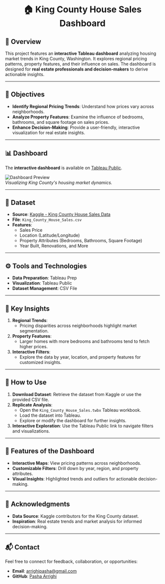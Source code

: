 <div align="center">

  # 🏠 King County House Sales Dashboard
</div>

## 📖 Overview
This project features an **interactive Tableau dashboard** analyzing housing market trends in King County, Washington. It explores regional pricing patterns, property features, and their influence on sales. The dashboard is designed for **real estate professionals and decision-makers** to derive actionable insights.

---

## 🎯 Objectives
- **Identify Regional Pricing Trends**: Understand how prices vary across neighborhoods.
- **Analyze Property Features**: Examine the influence of bedrooms, bathrooms, and square footage on sales prices.
- **Enhance Decision-Making**: Provide a user-friendly, interactive visualization for real estate insights.

---

## 📊 Dashboard
The **interactive dashboard** is available on [Tableau Public](https://public.tableau.com/app/profile/pasha.arrighi/viz/KingCountyHouseSalesDashboard_17319232505720/KingCountyHouseSales).

![Dashboard Preview](dashboard_preview_image.png)  
*Visualizing King County's housing market dynamics.*

---

## 📂 Dataset
- **Source**: [Kaggle - King County House Sales Data](https://www.kaggle.com/datasets)
- **File**: `King_County_House_Sales.csv`
- **Features**:
  - Sales Price
  - Location (Latitude/Longitude)
  - Property Attributes (Bedrooms, Bathrooms, Square Footage)
  - Year Built, Renovations, and More

---

## ⚙️ Tools and Technologies
- **Data Preparation**: Tableau Prep
- **Visualization**: Tableau Public
- **Dataset Management**: CSV File

---

## 📌 Key Insights
1. **Regional Trends**:
   - Pricing disparities across neighborhoods highlight market segmentation.
2. **Property Features**:
   - Larger homes with more bedrooms and bathrooms tend to fetch higher prices.
3. **Interactive Filters**:
   - Explore the data by year, location, and property features for customized insights.

---

## 🚀 How to Use
1. **Download Dataset**: Retrieve the dataset from Kaggle or use the provided CSV file.
2. **Replicate Analysis**:
   - Open the `King_County_House_Sales.twbx` Tableau workbook.
   - Load the dataset into Tableau.
   - Explore or modify the dashboard for further insights.
3. **Interactive Exploration**: Use the Tableau Public link to navigate filters and visualizations.

---

## 🌟 Features of the Dashboard
- **Interactive Maps**: View pricing patterns across neighborhoods.
- **Customizable Filters**: Drill down by year, region, and property attributes.
- **Visual Insights**: Highlighted trends and outliers for actionable decision-making.

---

## 🙌 Acknowledgments
- **Data Source**: Kaggle contributors for the King County dataset.
- **Inspiration**: Real estate trends and market analysis for informed decision-making.

---

## 📬 Contact
Feel free to connect for feedback, collaboration, or opportunities:
- **Email**: [arrighipasha@gmail.com](mailto:arrighipasha@gmail.com)
- **GitHub**: [Pasha Arrighi](https://github.com/PashaArrighi)
